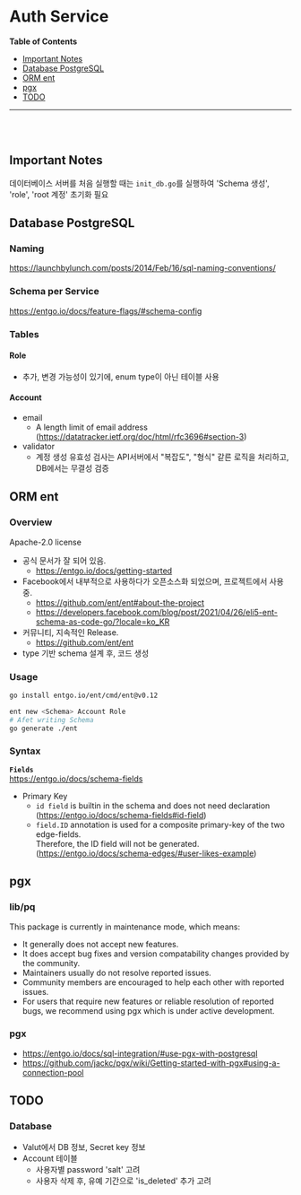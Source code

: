 # Auth Service


**Table of Contents**
- [Important Notes](#important-notes)
- [Database PostgreSQL](#database-postgresql)
- [ORM ent](#orm-ent)
- [pgx](#pgx)
- [TODO](#todo)
---
<br><br>

## Important Notes
데이터베이스 서버를 처음 실행할 때는 `init_db.go`를 실행하여 'Schema 생성', 'role', 'root 계정' 초기화 필요


## Database PostgreSQL

### Naming
https://launchbylunch.com/posts/2014/Feb/16/sql-naming-conventions/

### Schema per Service

https://entgo.io/docs/feature-flags/#schema-config

### Tables

#### Role
- 추가, 변경 가능성이 있기에, enum type이 아닌 테이블 사용<br>


#### Account
- email
    - A length limit of email address (https://datatracker.ietf.org/doc/html/rfc3696#section-3)
- validator
    - 계정 생성 유효성 검사는 API서버에서 "복잡도", "형식" 같른 로직을 처리하고, DB에서는 무결성 검증




## ORM ent


### Overview
Apache-2.0 license

- 공식 문서가 잘 되어 있음.
    - https://entgo.io/docs/getting-started  
- Facebook에서 내부적으로 사용하다가 오픈소스화 되었으며, 프로젝트에서 사용 중.
    - https://github.com/ent/ent#about-the-project
    - https://developers.facebook.com/blog/post/2021/04/26/eli5-ent-schema-as-code-go/?locale=ko_KR
- 커뮤니티, 지속적인 Release.
    - https://github.com/ent/ent
- type 기반 schema 설계 후, 코드 생성


### Usage
```bash
go install entgo.io/ent/cmd/ent@v0.12

ent new <Schema> Account Role
# Afet writing Schema
go generate ./ent

```


### Syntax

**`Fields`**<br>
https://entgo.io/docs/schema-fields

- Primary Key
    - `id field` is builtin in the schema and does not need declaration (https://entgo.io/docs/schema-fields#id-field)
    - `field.ID` annotation is used for a composite primary-key of the two edge-fields.<br>
    Therefore, the ID field will not be generated. (https://entgo.io/docs/schema-edges/#user-likes-example)



## pgx

### lib/pq
This package is currently in maintenance mode, which means:
- It generally does not accept new features.
- It does accept bug fixes and version compatability changes provided by the community.
- Maintainers usually do not resolve reported issues.
- Community members are encouraged to help each other with reported issues.
- For users that require new features or reliable resolution of reported bugs,
    we recommend using pgx which is under active development.

### pgx
- https://entgo.io/docs/sql-integration/#use-pgx-with-postgresql
- https://github.com/jackc/pgx/wiki/Getting-started-with-pgx#using-a-connection-pool

## TODO

### Database
- Valut에서 DB 정보, Secret key 정보
- Account 테이블
    - 사용자별 password 'salt' 고려
    - 사용자 삭제 후, 유예 기간으로 'is_deleted' 추가 고려
